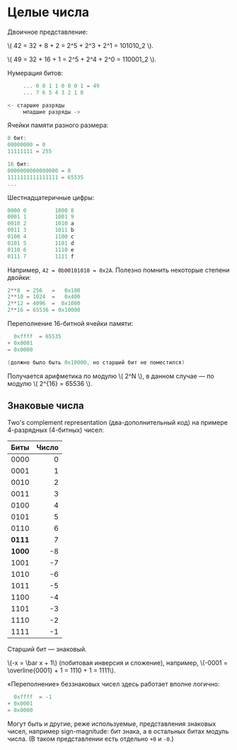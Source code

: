 # Целые числа

Двоичное представление:

\\( 42 = 32 + 8 + 2 = 2^5 + 2^3 + 2^1 = 101010_2 \\).

\\( 49 = 32 + 16 + 1 = 2^5 + 2^4 + 2^0 = 110001_2 \\).

Нумерация битов:

```c
     ... 0 0 1 1 0 0 0 1 = 49
     ... 7 6 5 4 3 2 1 0

<- старшие разряды
     младшие разряды ->
```

Ячейки памяти разного размера:

```c
8 бит:
00000000 = 0
11111111 = 255

16 бит:
0000000000000000 = 0
1111111111111111 = 65535
...
```

Шестнадцатеричные цифры:

```c
0000 0         1000 8
0001 1         1001 9
0010 2         1010 a
0011 3         1011 b
0100 4         1100 c
0101 5         1101 d
0110 6         1110 e
0111 7         1111 f
```

Например, `42 = 0b00101010 = 0x2A`. Полезно помнить некоторые степени двойки:

```c
2**8  = 256   =   0x100
2**10 = 1024  =   0x400
2**12 = 4096  =  0x1000
2**16 = 65536 = 0x10000
```

Переполнение 16-битной ячейки памяти:

```c
  0xffff  = 65535
+ 0x0001
= 0x0000

(должно было быть 0x10000, но старший бит не поместился)
```

Получается арифметика по модулю \\( 2^N \\), в данном случае — по модулю \\( 2^{16} = 65536 \\).

## Знаковые числа

Two's complement representation (два-дополнительный код) 
на примере 4-разрядных (4-битных) чисел:

| Биты | Число |
|------|------:|
0000 | 0
0001 | 1
0010 | 2
0011 | 3
0100 | 4
0101 | 5
0110 | 6
**0111** | 7
**1000** | -8
1001 | -7
1010 | -6
1011 | -5
1100 | -4
1101 | -3
1110 | -2
1111 | -1

Старший бит — знаковый.

\\(-x = \\bar x + 1\\) (побитовая инверсия и сложение), например, \\(-0001 = \overline{0001} + 1 = 1110 + 1 = 1111\\).

«Переполнение» беззнаковых чисел здесь работает вполне логично:
```c
  0xffff  = -1
+ 0x0001
= 0x0000
```

Могут быть и другие, реже используемые,
представления знаковых чисел,
например sign-magnitude: бит знака, а в остальных битах
модуль числа. (В таком представлении есть отдельно `+0` и `-0`.)

